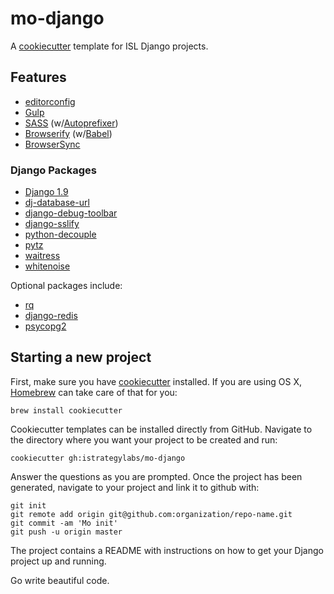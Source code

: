 # mo-django

A [cookiecutter](https://github.com/audreyr/cookiecutter) template for ISL Django projects.

## Features

* [editorconfig](http://editorconfig.org/)
* [Gulp](http://gulpjs.com/)
* [SASS](https://github.com/dlmanning/gulp-sass) (w/[Autoprefixer](https://autoprefixer.github.io/))
* [Browserify](http://browserify.org/) (w/[Babel](https://babeljs.io/))
* [BrowserSync](http://www.browsersync.io/)

### Django Packages

* [Django 1.9](https://www.djangoproject.com)
* [dj-database-url](https://github.com/kennethreitz/dj-database-url)
* [django-debug-toolbar](https://github.com/django-debug-toolbar/django-debug-toolbar)
* [django-sslify](https://github.com/rdegges/django-sslify)
* [python-decouple](https://github.com/henriquebastos/python-decouple/)
* [pytz](http://pytz.sourceforge.net)
* [waitress](http://waitress.readthedocs.org/en/latest/)
* [whitenoise](http://whitenoise.readthedocs.org/en/stable/)

Optional packages include:

* [rq](http://python-rq.org)
* [django-redis](https://github.com/niwinz/django-redis)
* [psycopg2](http://initd.org/psycopg/)


## Starting a new project

First, make sure you have [cookiecutter](https://github.com/audreyr/cookiecutter) installed. If you are using OS X, [Homebrew](http://brew.sh) can take care of that for you:

	brew install cookiecutter

Cookiecutter templates can be installed directly from GitHub. Navigate to the directory where you want your project to be created and run:

    cookiecutter gh:istrategylabs/mo-django

Answer the questions as you are prompted. Once the project has been generated, navigate to your project and link it to github with:

    git init
    git remote add origin git@github.com:organization/repo-name.git
    git commit -am 'Mo init'
    git push -u origin master

The project contains a README with instructions on how to get your Django project up and running.

Go write beautiful code.
